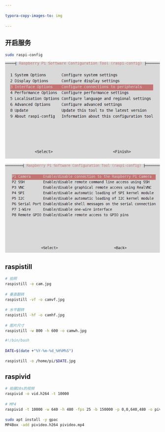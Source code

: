 ```yaml
---

typora-copy-images-to: img

---
```




## 开启服务

```bash
sudo raspi-config
```

![image-20201208193253126](img/pi/image-20201208193253126.png)

![image-20201208193303468](img/pi/image-20201208193303468.png)



## raspistill

```bash
# 拍照
raspistill -o cam.jpg

# 垂直翻转
raspistill -vf -o camvf.jpg

# 水平翻转
raspistill -hf -o camhf.jpg

# 图片尺寸
raspistill -w 800 -h 600 -o camwh.jpg
```



```bash
#!/bin/bash

DATE=$(date +"%Y-%m-%d_%H%M%S")

raspistill -o /home/pi/$DATE.jpg
```



## raspivid

```bash
# 拍摄10s的视频
raspivid -o vid.h264 -t 10000

# MP4
raspivid -t 10000 -w 640 -h 480 -fps 25 -b 150000 -p 0,0,640,480 -o pivideo.h264

sudo apt install -y gpac
MP4Box -add pivideo.h264 pivideo.mp4
```

